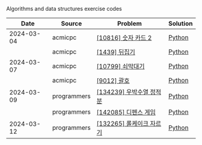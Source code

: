 Algorithms and data structures exercise codes

| Date       | Source      | Problem                                                                                       | Solution                          |
| ---------- | ----------- | --------------------------------------------------------------------------------------------- | --------------------------------- |
| 2024-03-04 | acmicpc     | [[10816] 숫자 카드 2](https://www.acmicpc.net/problem/10816)                                  | [Python](./acmicpc/10816.py)      |
|            | acmicpc     | [[1439] 뒤집기](https://www.acmicpc.net/problem/1439)                                         | [Python](./acmicpc/1439.py)       |
| 2024-03-07 | acmicpc     | [[10799] 쇠막대기 ](https://www.acmicpc.net/problem/10799)                                    | [Python](./acmicpc/10799.py)      |
|            | acmicpc     | [[9012] 괄호 ](https://www.acmicpc.net/problem/9012)                                          | [Python](./acmicpc/9012.py)       |
| 2024-03-09 | programmers | [[134239] 우박수열 정적분 ](https://school.programmers.co.kr/learn/courses/30/lessons/134239) | [Python](./programmers/134239.py) |
|            | programmers | [[142085] 디펜스 게임 ](https://school.programmers.co.kr/learn/courses/30/lessons/142085)     | [Python](./programmers/142085.py) |
| 2024-03-12 | programmers | [[132265] 롤케이크 자르기 ](https://school.programmers.co.kr/learn/courses/30/lessons/132265) | [Python](./programmers/132265.py) |
